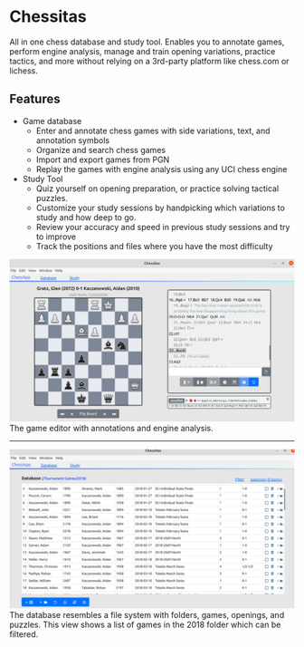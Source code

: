 # Chessitas

All in one chess database and study tool. Enables you to annotate games, perform engine analysis, manage and train opening variations,
practice tactics, and more without relying on a 3rd-party platform like chess.com or lichess.

## Features
- Game database
  - Enter and annotate chess games with side variations, text, and annotation symbols
  - Organize and search chess games
  - Import and export games from PGN
  - Replay the games with engine analysis using any UCI chess engine
- Study Tool
  - Quiz yourself on opening preparation, or practice solving tactical puzzles.
  - Customize your study sessions by handpicking which variations to study and how deep to go.
  - Review your accuracy and speed in previous study sessions and try to improve
  - Track the positions and files where you have the most difficulty

![](doc/game_editor.png)
The game editor with annotations and engine analysis.

<hr />

![](doc/database.png)
The database resembles a file system with folders, games, openings, and puzzles. This view shows a list of games in the 2018 folder which can be filtered.
